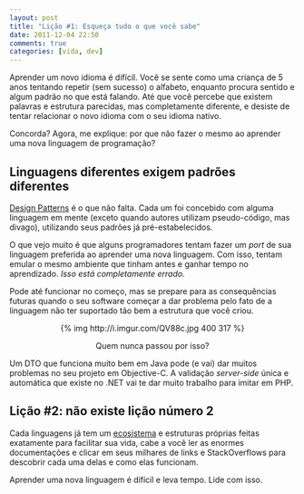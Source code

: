 ```yaml
---
layout: post
title: "Lição #1: Esqueça tudo o que você sabe"
date: 2011-12-04 22:50
comments: true
categories: [vida, dev]
---
```


Aprender um novo idioma é difícil. Você se sente como uma criança de 5 anos tentando repetir (sem sucesso) o alfabeto, enquanto procura sentido
e algum padrão no que está falando. Até que você percebe que existem palavras e estrutura parecidas, mas completamente diferente, e desiste
de tentar relacionar o novo idioma com o seu idioma nativo.

Concorda? Agora, me explique: por que não fazer o mesmo ao aprender uma nova linguagem de programação?

<!-- more -->

## Linguagens diferentes exigem padrões diferentes ##

[Design Patterns](http://en.wikipedia.org/wiki/Software_design_pattern) é o que não falta. Cada um foi concebido com alguma linguagem em mente
(exceto quando autores utilizam pseudo-código, mas divago), utilizando seus padrões já pré-estabelecidos.

O que vejo muito é que alguns programadores tentam fazer um _port_ de sua linguagem preferida ao aprender uma nova linguagem. Com isso, tentam
emular o mesmo ambiente que tinham antes e ganhar tempo no aprendizado. *Isso está completamente errado.*

Pode até funcionar no começo, mas se prepare para as consequências futuras quando o seu software começar a dar problema pelo fato de a linguagem
não ter suportado tão bem a estrutura que você criou.

<div style="text-align:center;">
{% img http://i.imgur.com/QV88c.jpg 400 317 %}
<br />
<p style="font-size:14px;">Quem nunca passou por isso?</p>
</div>

Um DTO que funciona muito bem em Java pode (e vai) dar muitos problemas no seu projeto em Objective-C. A validação _server-side_ única e automática
que existe no .NET vai te dar muito trabalho para imitar em PHP.

## Lição #2: não existe lição número 2 ##

Cada linguagens já tem um [ecosistema](http://mirnazim.org/writings/python-ecosystem-introduction/) e estruturas próprias feitas exatamente 
para facilitar sua vida, cabe a você ler as enormes documentações e clicar em seus milhares de links e StackOverflows para descobrir 
cada uma delas e como elas funcionam.

Aprender uma nova linguagem é difícil e leva tempo. Lide com isso. 



